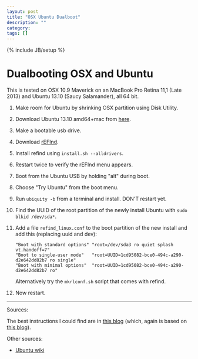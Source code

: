 ```yaml
---
layout: post
title: "OSX Ubuntu Dualboot"
description: ""
category: 
tags: []
---
```

{% include JB/setup %}

Dualbooting OSX and Ubuntu
==========================

This is tested on OSX 10.9 Maverick on an MacBook Pro Retina 11,1 (Late 2013)
and Ubuntu 13.10 (Saucy Salamander), all 64 bit.

1. Make room for Ubuntu by shrinking OSX partition using Disk Utility.
1. Download Ubuntu 13.10 amd64+mac from [here](http://releases.ubuntu.com/saucy/).
2. Make a bootable usb drive.
3. Download [rEFInd](http://www.rodsbooks.com/refind/installing.html).
4. Install refind using `install.sh --alldrivers`.
5. Restart twice to verify the rEFInd menu appears.
6. Boot from the Ubuntu USB by holding "alt" during boot.
7. Choose "Try Ubuntu" from the boot menu.
8. Run `ubiquity -b` from a terminal and install. DON'T restart yet.
9. Find the UUID of the root partition of the newly install Ubuntu with `sudo blkid /dev/sda*`.
10. Add a file `refind_linux.conf` to the boot partition of the new install and add this (replacing uuid and dev):

        "Boot with standard options" "root=/dev/sda3 ro quiet splash vt.handoff=7"  
        "Boot to single-user mode"   "root=UUID=1cd95082-bce0-494c-a290-d2e642dd82b7 ro single"  
        "Boot with minimal options"  "root=UUID=1cd95082-bce0-494c-a290-d2e642dd82b7 ro"  

    Alternatively try the `mkrlconf.sh` script that comes with refind.
11. Now restart.

- - -
Sources:

The best instructions I could find are in
[this blog](http://blog.kylebarlow.com/2013/05/installing-ubuntu-1304-raring-ringtail.html)
(which, again is based on
[this blog](http://randomtutor.blogspot.no/2013/02/installing-ubuntu-1304-on-retina.html)).

Other sources:

 - [Ubuntu wiki](https://help.ubuntu.com/community/UEFIBooting)




